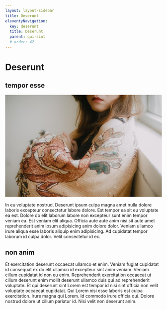 ```yaml
---
layout: layout-sidebar
title: Deserunt
eleventyNavigation:
  key: deserunt
  title: Deserunt
  parent: qui-sint
  # order: 42
---
```


# Deserunt

## tempor esse

<img class="bordered" src="/static/images/bulksplash-bagasvg-7VS__QB2vo4.jpg" alt="bulksplash-bagasvg-7VS__QB2vo4.jpg" />

In eu voluptate nostrud. Deserunt ipsum culpa magna amet nulla dolore laboris excepteur consectetur labore dolore. Est tempor ea sit eu voluptate ea est. Dolore do elit laborum labore non excepteur sunt enim tempor veniam ea. Est veniam elit aliqua. Officia aute aute anim nisi sit aute amet reprehenderit anim ipsum adipisicing anim dolore dolor. Veniam ullamco irure aliqua esse laboris aliquip enim adipisicing. Ad cupidatat tempor laborum id culpa dolor. Velit consectetur id ex.

## non anim

Et exercitation deserunt occaecat ullamco et enim. Veniam fugiat cupidatat id consequat ex do elit ullamco id excepteur sint anim veniam. Veniam cillum cupidatat id non eu enim. Reprehenderit exercitation occaecat ut cillum deserunt enim mollit deserunt ullamco duis qui ad reprehenderit voluptate. Et qui deserunt sint Lorem est tempor id nisi sint officia non velit voluptate occaecat cupidatat. Qui Lorem nisi esse laboris est culpa exercitation. Irure magna qui Lorem. Id commodo irure officia qui. Dolore nostrud dolore ut cillum pariatur id. Nisi velit non deserunt anim.

